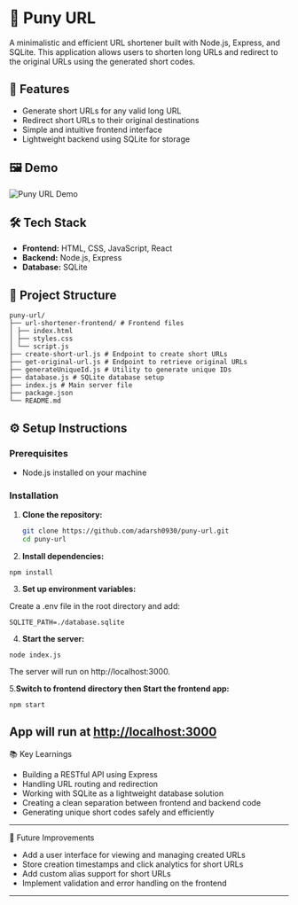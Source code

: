 # 🔗 Puny URL

A minimalistic and efficient URL shortener built with Node.js, Express, and SQLite. This application allows users to shorten long URLs and redirect to the original URLs using the generated short codes.

## 🚀 Features

- Generate short URLs for any valid long URL
- Redirect short URLs to their original destinations
- Simple and intuitive frontend interface
- Lightweight backend using SQLite for storage

## 🖼️ Demo

![Puny URL Demo](/puny-url-demo.gif)


## 🛠️ Tech Stack

- **Frontend:** HTML, CSS, JavaScript, React
- **Backend:** Node.js, Express
- **Database:** SQLite

## 📁 Project Structure
```
puny-url/
├── url-shortener-frontend/ # Frontend files
│ ├── index.html
│ ├── styles.css
│ └── script.js
├── create-short-url.js # Endpoint to create short URLs
├── get-original-url.js # Endpoint to retrieve original URLs
├── generateUniqueId.js # Utility to generate unique IDs
├── database.js # SQLite database setup
├── index.js # Main server file
├── package.json
└── README.md
```

## ⚙️ Setup Instructions

### Prerequisites

- Node.js installed on your machine

### Installation

1. **Clone the repository:**

   ```bash
   git clone https://github.com/adarsh0930/puny-url.git
   cd puny-url
   ```
2. **Install dependencies:**

```
npm install
```

3. **Set up environment variables:**

Create a .env file in the root directory and add:
```
SQLITE_PATH=./database.sqlite
```

4. **Start the server:**
```
node index.js
```
The server will run on http://localhost:3000.

5.**Switch to frontend directory then Start the frontend app:**

```
npm start
```
App will run at [http://localhost:3000](http://localhost:3000)
---  

📚 Key Learnings
- Building a RESTful API using Express
- Handling URL routing and redirection
- Working with SQLite as a lightweight database solution
- Creating a clean separation between frontend and backend code
- Generating unique short codes safely and efficiently

---  

🚧 Future Improvements
- Add a user interface for viewing and managing created URLs
- Store creation timestamps and click analytics for short URLs
- Add custom alias support for short URLs
- Implement validation and error handling on the frontend

---  
